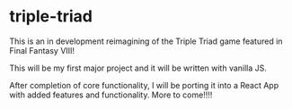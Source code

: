 # triple-triad

This is an in development reimagining of the Triple Triad game featured in Final Fantasy VIII!

This will be my first major project and it will be written with vanilla JS.

After completion of core functionality, I will be porting it into a React App with added features and functionality.
More to come!!!!
